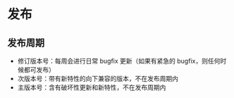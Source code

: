 # 发布

## 发布周期

- 修订版本号：每周会进行日常 bugfix 更新（如果有紧急的 bugfix，则任何时候都可发布）
- 次版本号：带有新特性的向下兼容的版本，不在发布周期内
- 主版本号：含有破坏性更新和新特性，不在发布周期内